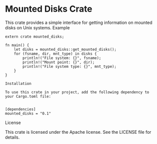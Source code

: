 
# Mounted Disks Crate

This crate provides a simple interface for getting information on mounted disks on Unix systems.
Example

```
extern crate mounted_disks;

fn main() {
    let disks = mounted_disks::get_mounted_disks();
    for (fsname, dir, mnt_type) in disks {
        println!("File system: {}", fsname);
        println!("Mount point: {}", dir);
        println!("File system type: {}", mnt_type);
    }
}

Installation

To use this crate in your project, add the following dependency to your Cargo.toml file:


[dependencies]
mounted_disks = "0.1"

```
License

This crate is licensed under the Apache license. See the LICENSE file for details.

